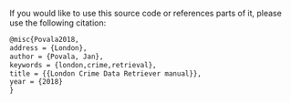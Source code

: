 If you would like to use this source code or references parts of it,
please use the following citation:

```tex
@misc{Povala2018,
address = {London},
author = {Povala, Jan},
keywords = {london,crime,retrieval},
title = {{London Crime Data Retriever manual}},
year = {2018}
}
```
